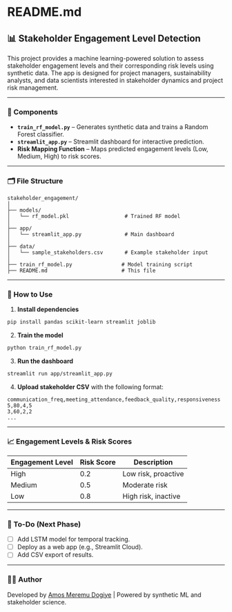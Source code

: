 # README.md

## 📊 Stakeholder Engagement Level Detection

This project provides a machine learning-powered solution to assess stakeholder engagement levels and their corresponding risk levels using synthetic data. The app is designed for project managers, sustainability analysts, and data scientists interested in stakeholder dynamics and project risk management.

---

### 🔧 Components

- **`train_rf_model.py`** – Generates synthetic data and trains a Random Forest classifier.
- **`streamlit_app.py`** – Streamlit dashboard for interactive prediction.
- **Risk Mapping Function** – Maps predicted engagement levels (Low, Medium, High) to risk scores.

---

### 🗂️ File Structure
```
stakeholder_engagement/
│
├── models/
│   └── rf_model.pkl                  # Trained RF model
│
├── app/
│   └── streamlit_app.py              # Main dashboard
│
├── data/
│   └── sample_stakeholders.csv       # Example stakeholder input
│
├── train_rf_model.py                # Model training script
├── README.md                        # This file
```

---

### 🚀 How to Use
1. **Install dependencies**
```bash
pip install pandas scikit-learn streamlit joblib
```

2. **Train the model**
```bash
python train_rf_model.py
```

3. **Run the dashboard**
```bash
streamlit run app/streamlit_app.py
```

4. **Upload stakeholder CSV** with the following format:
```csv
communication_freq,meeting_attendance,feedback_quality,responsiveness
5,80,4,5
3,60,2,2
...
```

---

### 📈 Engagement Levels & Risk Scores
| Engagement Level | Risk Score | Description          |
|------------------|------------|----------------------|
| High             | 0.2        | Low risk, proactive  |
| Medium           | 0.5        | Moderate risk        |
| Low              | 0.8        | High risk, inactive  |

---

### 📌 To-Do (Next Phase)
- [ ] Add LSTM model for temporal tracking.
- [ ] Deploy as a web app (e.g., Streamlit Cloud).
- [ ] Add CSV export of results.

---

### 👨‍💻 Author
Developed by [Amos Meremu Dogiye](https://github.com/Dogiye12/) | Powered by synthetic ML and stakeholder science.
